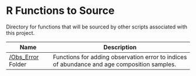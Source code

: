 # R Functions to Source
Directory for functions that will be sourced by other scripts associated with this project.


Name                                | Description
------------------------------------|----------------------------------------
[/Obs_Error](https://github.com/khfenske/Sablefish_ApportionmentStrategies/tree/master/R/Obs_Error) Folder| Functions for adding observation error to indices of abundance and age composition samples.